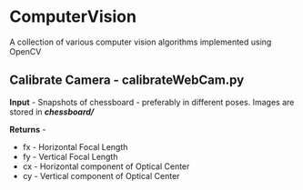 # ComputerVision
A collection of various computer vision algorithms implemented using OpenCV

## Calibrate Camera - calibrateWebCam.py
**Input** - Snapshots of chessboard - preferably in different poses. Images are stored in ***chessboard/***

**Returns** - 
- fx - Horizontal Focal Length
- fy - Vertical Focal Length
- cx - Horizontal component of Optical Center
- cy - Vertical component of Optical Center
